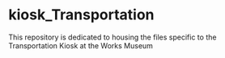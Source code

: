# kiosk_Transportation
This repository is dedicated to housing the files specific to the Transportation Kiosk at the Works Museum
